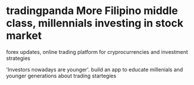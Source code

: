 # tradingpanda More Filipino middle class, millennials investing in stock market
forex updates, online trading platform for cryprocurrencies and investment strategies


'Investors nowadays are younger'.
build an app to educate millenials and younger generations about trading startegies
